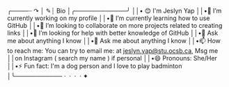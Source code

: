 ╭────┈ ↷
│            ✎┊ Bio
│╭────────────╯
││• 😊 I'm Jeslyn Yap
││•🔭 I’m currently working on my profile
││•🌱 I’m currently learning how to use GitHub
││•👯 I’m looking to collaborate on more projects related to creating links 
││•🤔 I’m looking for help with better knowledge of GitHub
││•💬 Ask me about anything I know 
││•💬 Ask me about anything I know 
││•📫 How to reach me: You can try to email me: at jeslyn.yap@stu.ocsb.ca, Msg me           
││on Instagram ( search my name ) if personal 
││•😄 Pronouns: She/Her
││•⚡ Fun fact: I'm a dog person and I love to play badminton 
│╰─────────── ·﻿ ﻿ ﻿· ﻿ ·﻿ ﻿ ﻿· ﻿✦
